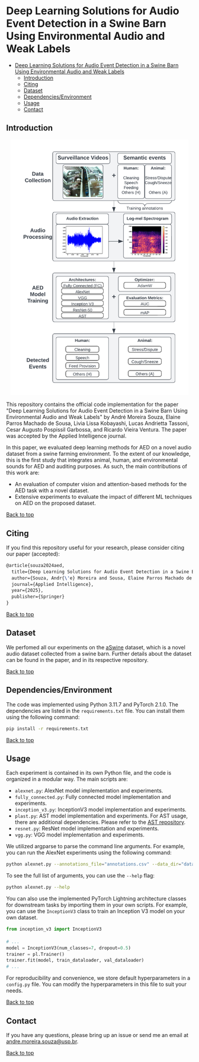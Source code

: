 # Deep Learning Solutions for Audio Event Detection in a Swine Barn Using Environmental Audio and Weak Labels

- [Deep Learning Solutions for Audio Event Detection in a Swine Barn Using Environmental Audio and Weak Labels](#deep-learning-solutions-for-audio-event-detection-in-a-swine-barn-using-environmental-audio-and-weak-labels)
  - [Introduction](#introduction)
  - [Citing](#citing)
  - [Dataset](#dataset)
  - [Dependencies/Environment](#dependenciesenvironment)
  - [Usage](#usage)
  - [Contact](#contact)

## Introduction

<p align="center"><img src="./fig_aed_paper_workflow.png" alt="Illustration of our AED workflow." width="480"/></p>

This repository contains the official code implementation for the paper "Deep Learning Solutions for Audio Event Detection in a Swine Barn Using Environmental Audio and Weak Labels" by André Moreira Souza, Elaine Parros Machado de Sousa, Livia Lissa Kobayashi, Lucas Andrietta Tassoni, Cesar Augusto Pospissil Garbossa, and Ricardo Vieira Ventura. The paper was accepted by the Applied Intelligence journal.

In this paper, we evaluated deep learning methods for AED on a novel audio dataset from a swine farming environment. To the extent of our knowledge, this is the first study that integrates animal, human, and environmental sounds for AED and auditing purposes. As such, the main contributions of this work are:

- An evaluation of computer vision and attention-based methods for the AED task with a novel dataset.
- Extensive experiments to evaluate the impact of different ML techniques on AED on the proposed dataset.

[Back to top](#deep-learning-solutions-for-audio-event-detection-in-a-swine-barn-using-environmental-audio-and-weak-labels)

## Citing

If you find this repository useful for your research, please consider citing our paper (accepted):

<!-- TODO: Update Citing BibTeX reference-->
```latex
@article{souza2024aed,
  title={Deep Learning Solutions for Audio Event Detection in a Swine Barn Using Environmental Audio and Weak Labels},
  author={Souza, Andr{\'e} Moreira and Sousa, Elaine Parros Machado de and Kobayashi, Livia Lissa and Tassoni, Lucas Andrietta and Garbossa, Cesar Augusto Pospissil and Ventura, Ricardo Vieira},
  journal={Applied Intelligence},
  year={2025},
  publisher={Springer}
}
```

[Back to top](#deep-learning-solutions-for-audio-event-detection-in-a-swine-barn-using-environmental-audio-and-weak-labels)

## Dataset

We perfomed all our experiments on the [aSwine](https://github.com/andremsouza/aswine) dataset, which is a novel audio dataset collected from a swine barn. Further details about the dataset can be found in the paper, and in its respective repository.

[Back to top](#deep-learning-solutions-for-audio-event-detection-in-a-swine-barn-using-environmental-audio-and-weak-labels)

## Dependencies/Environment

The code was implemented using Python 3.11.7 and PyTorch 2.1.0. The dependencies are listed in the `requirements.txt` file. You can install them using the following command:

```bash
pip install -r requirements.txt
```

[Back to top](#deep-learning-solutions-for-audio-event-detection-in-a-swine-barn-using-environmental-audio-and-weak-labels)

## Usage

Each experiment is contained in its own Python file, and the code is organized in a modular way. The main scripts are:

- `alexnet.py`: AlexNet model implementation and experiments.
- `fully_connected.py`: Fully connected model implementation and experiments.
- `inception_v3.py`: InceptionV3 model implementation and experiments.
- `plast.py`: AST model implementation and experiments. For AST usage, there are additional dependencies. Please refer to the [AST repository](https://github.com/YuanGongND/ast/).
- `resnet.py`: ResNet model implementation and experiments.
- `vgg.py`: VGG model implementation and experiments.

We utilized argparse to parse the command line arguments. For example, you can run the AlexNet experiments using the following command:

```bash
python alexnet.py --annotations_file="annotations.csv" --data_dir="data/audio/" --num_classes=7
```

To see the full list of arguments, you can use the `--help` flag:

```bash
python alexnet.py --help
```

You can also use the implemented PyTorch Lightning architecture classes for downstream tasks by importing them in your own scripts. For example, you can use the `InceptionV3` class to train an Inception V3 model on your own dataset.

```python
from inception_v3 import InceptionV3

# ...
model = InceptionV3(num_classes=7, dropout=0.5)
trainer = pl.Trainer()
trainer.fit(model, train_dataloader, val_dataloader)
# ...
```

For reproducibility and convenience, we store default hyperparameters in a `config.py` file. You can modify the hyperparameters in this file to suit your needs.

[Back to top](#deep-learning-solutions-for-audio-event-detection-in-a-swine-barn-using-environmental-audio-and-weak-labels)

## Contact

If you have any questions, please bring up an issue or send me an email at [andre.moreira.souza@usp.br](mailto:andre.moreira.souza@usp.br).

[Back to top](#deep-learning-solutions-for-audio-event-detection-in-a-swine-barn-using-environmental-audio-and-weak-labels)
